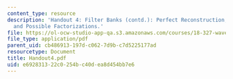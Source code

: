 ```yaml
---
content_type: resource
description: 'Handout 4: Filter Banks (contd.): Perfect Reconstruction; Halfband Filters
  and Possible Factorizations.'
file: https://ol-ocw-studio-app-qa.s3.amazonaws.com/courses/18-327-wavelets-filter-banks-and-applications-spring-2003/e692831322c0254bc40dea8d454bb7e6_Handout4.pdf
file_type: application/pdf
parent_uid: cb486913-197d-c062-7d9b-c7d5225177ad
resourcetype: Document
title: Handout4.pdf
uid: e6928313-22c0-254b-c40d-ea8d454bb7e6
---
```

